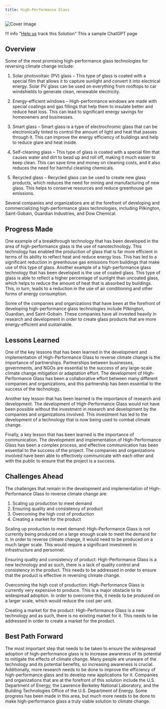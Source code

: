 ```yaml
---
title: High-Performance Glass
---
```


![Cover Image](img/high-performance-glass.png)

!!! info "[Help us](../../contribute) track this Solution"
    This a sample ChatGPT page

## Overview

Some of the most promising high-performance glass technologies for reversing climate change include:

1. Solar photovoltaic (PV) glass – This type of glass is coated with a special film that allows it to capture sunlight and convert it into electrical energy. Solar PV glass can be used on everything from rooftops to car windshields to generate clean, renewable electricity.

2. Energy-efficient windows – High-performance windows are made with special coatings and gas fillings that help them to insulate better and reduce heat loss. This can lead to significant energy savings for homeowners and businesses.

3. Smart glass – Smart glass is a type of electrochromic glass that can be electronically tinted to control the amount of light and heat that passes through it. This can improve the energy efficiency of buildings and help to reduce glare and heat inside.

4. Self-cleaning glass – This type of glass is coated with a special film that causes water and dirt to bead up and roll off, making it much easier to keep clean. This can save time and money on cleaning costs, and it also reduces the need for harmful cleaning chemicals.

5. Recycled glass – Recycled glass can be used to create new glass products, which reduces the need for mining and manufacturing of new glass. This helps to conserve resources and reduce greenhouse gas emissions.

Several companies and organizations are at the forefront of developing and commercializing high-performance glass technologies, including Pilkington, Saint-Gobain, Guardian Industries, and Dow Chemical.

## Progress Made

One example of a breakthrough technology that has been developed in the area of high-performance glass is the use of nanotechnology. This technology has enabled the production of glass that is far more efficient in terms of its ability to reflect heat and reduce energy loss. This has led to a significant reduction in greenhouse gas emissions from buildings that make use of this type of glass. Another example of a high-performance glass technology that has been developed is the use of coated glass. This type of glass is able to reflect a higher percentage of sunlight than uncoated glass, which helps to reduce the amount of heat that is absorbed by buildings. This, in turn, leads to a reduction in the use of air conditioning and other forms of energy consumption.

Some of the companies and organizations that have been at the forefront of developing high-performance glass technologies include Pilkington, Guardian, and Saint-Gobain. These companies have all invested heavily in research and development in order to create glass products that are more energy-efficient and sustainable.

## Lessons Learned

One of the key lessons that has been learned in the development and implementation of High-Performance Glass to reverse climate change is the importance of partnerships. Partnerships between businesses, governments, and NGOs are essential to the success of any large-scale climate change mitigation or adaptation effort. The development of High-Performance Glass has been a collaborative effort between many different companies and organizations, and this partnership has been essential to the success of the technology.

Another key lesson that has been learned is the importance of research and development. The development of High-Performance Glass would not have been possible without the investment in research and development by the companies and organizations involved. This investment has led to the development of a technology that is now being used to combat climate change.

Finally, a key lesson that has been learned is the importance of communication. The development and implementation of High-Performance Glass has been a complex process, and effective communication has been essential to the success of the project. The companies and organizations involved have been able to effectively communicate with each other and with the public to ensure that the project is a success.

## Challenges Ahead

The challenges that remain in the development and implementation of High-Performance Glass to reverse climate change are:
1. Scaling up production to meet demand
2. Ensuring quality and consistency of product
3. Overcoming the high cost of production
4. Creating a market for the product

Scaling up production to meet demand:
High-Performance Glass is not currently being produced on a large enough scale to meet the demand for it. In order to reverse climate change, it would need to be produced on a much larger scale. This would require a significant investment in infrastructure and personnel.

Ensuring quality and consistency of product:
High-Performance Glass is a new technology and as such, there is a lack of quality control and consistency in the product. This needs to be addressed in order to ensure that the product is effective in reversing climate change.

Overcoming the high cost of production:
High-Performance Glass is currently very expensive to produce. This is a major obstacle to its widespread adoption. In order to overcome this, it needs to be produced on a larger scale, which would reduce the cost per unit.

Creating a market for the product:
High-Performance Glass is a new technology and as such, there is no existing market for it. This needs to be addressed in order to create a market for the product.

## Best Path Forward

The most important step that needs to be taken to ensure the widespread adoption of high-performance glass is to increase awareness of its potential to mitigate the effects of climate change. Many people are unaware of the technology and its potential benefits, so increasing awareness is crucial. Additionally, more research needs to be done to improve the efficiency of high-performance glass and to develop new applications for it. Companies and organizations that are at the forefront of this solution include the U.S. Department of Energy, the Lawrence Berkeley National Laboratory, and the Building Technologies Office of the U.S. Department of Energy. Some progress has been made in this area, but much more needs to be done to make high-performance glass a truly viable solution to climate change.
